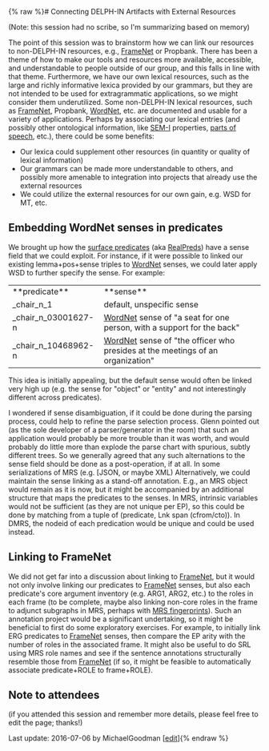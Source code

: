 {% raw %}# Connecting DELPH-IN Artifacts with External Resources

(Note: this session had no scribe, so I'm summarizing based on memory)

The point of this session was to brainstorm how we can link our
resources to non-DELPH-IN resources, e.g., [FrameNet](/FrameNet) or
Propbank. There has been a theme of how to make our tools and resources
more available, accessible, and understandable to people outside of our
group, and this falls in line with that theme. Furthermore, we have our
own lexical resources, such as the large and richly informative lexica
provided by our grammars, but they are not intended to be used for
extragrammatic applications, so we might consider them underutilized.
Some non-DELPH-IN lexical resources, such as [FrameNet](/FrameNet),
Propbank, [WordNet](/WordNet), etc. are documented and usable for a
variety of applications. Perhaps by associating our lexical entries (and
possibly other ontological information, like [SEM-I](https://blog.inductorsoftware.com/docsproto/tools/SemiRfc)
properties, [parts of speech](https://blog.inductorsoftware.com/docsproto/tools/RmrsPos), etc.), there could be some
benefits:

- Our lexica could supplement other resources (in quantity or quality
of lexical information)
- Our grammars can be made more understandable to others, and possibly
more amenable to integration into projects that already use the
external resources
- We could utilize the external resources for our own gain, e.g. WSD
for MT, etc.

## Embedding WordNet senses in predicates

We brought up how the [surface
predicates](/PredicateRfc#Surface_and_Abstract_Predicates) (aka
[RealPreds](/RealPreds)) have a sense field that we could exploit. For
instance, if it were possible to linked our existing lemma+pos+sense
triples to [WordNet](/WordNet) senses, we could later apply WSD to
further specify the sense. For example:

|                        |                                                                                            |
|------------------------|--------------------------------------------------------------------------------------------|
| \*\*predicate\*\*      | \*\*sense\*\*                                                                              |
| \_chair\_n\_1          | default, unspecific sense                                                                  |
| \_chair\_n\_03001627-n | [WordNet](/WordNet) sense of "a seat for one person, with a support for the back"          |
| \_chair\_n\_10468962-n | [WordNet](/WordNet) sense of "the officer who presides at the meetings of an organization" |

This idea is initially appealing, but the default sense would often be
linked very high up (e.g. the sense for "object" or "entity" and not
interestingly different across predicates).

I wondered if sense disambiguation, if it could be done during the
parsing process, could help to refine the parse selection process. Glenn
pointed out (as the sole developer of a parser/generator in the room)
that such an application would probably be more trouble than it was
worth, and would probably do little more than explode the parse chart
with spurious, subtly different trees. So we generally agreed that any
such alternations to the sense field should be done as a post-operation,
if at all. In some serializations of MRS (e.g. \[JSON, or maybe XML)
Alternatively, we could maintain the sense linking as a stand-off
annotation. E.g., an MRS object would remain as it is now, but it might
be accompanied by an additional structure that maps the predicates to
the senses. In MRS, intrinsic variables would not be sufficient (as they
are not unique per EP), so this could be done by matching from a tuple
of (predicate, Lnk span (cfrom/cto)). In DMRS, the nodeid of each
predication would be unique and could be used instead.

## Linking to FrameNet

We did not get far into a discussion about linking to
[FrameNet](/FrameNet), but it would not only involve linking our
predicates to [FrameNet](/FrameNet) senses, but also each predicate's
core argument inventory (e.g. ARG1, ARG2, etc.) to the roles in each
frame (to be complete, maybe also linking non-core roles in the frame to
adjunct subgraphs in MRS, perhaps with [MRS
fingerprints](/ErgSemantics#Semantic_Fingerprints)). Such an annotation
project would be a significant undertaking, so it might be beneficial to
first do some exploratory exercises. For example, to initially link ERG
predicates to [FrameNet](/FrameNet) senses, then compare the EP arity
with the number of roles in the associated frame. It might also be
useful to do SRL using MRS role names and see if the sentence
annotations structurally resemble those from [FrameNet](/FrameNet) (if
so, it might be feasible to automatically associate predicate+ROLE to
frame+ROLE).

## Note to attendees

(if you attended this session and remember more details, please feel
free to edit the page; thanks!)

Last update: 2016-07-06 by MichaelGoodman [[edit](https://github.com/delph-in/docs/wiki/StanfordExternalResources/_edit)]{% endraw %}